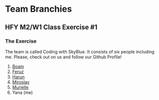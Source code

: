 # Team Branchies
## HFY M2/W1 Class Exercise #1
### The Exercise

The team is called Coding with SkyBlue. It consists of six people including me. Please, check out on us and follow our Github Profile!
1. [Boam](./boam.md)
2. [Feruz](./feruz.md)
3. [Harun](./harun.md)
4. [Miroslav](./miroslav.md)
5. [Murielle](./murielle.md)
6. Yana (me)
